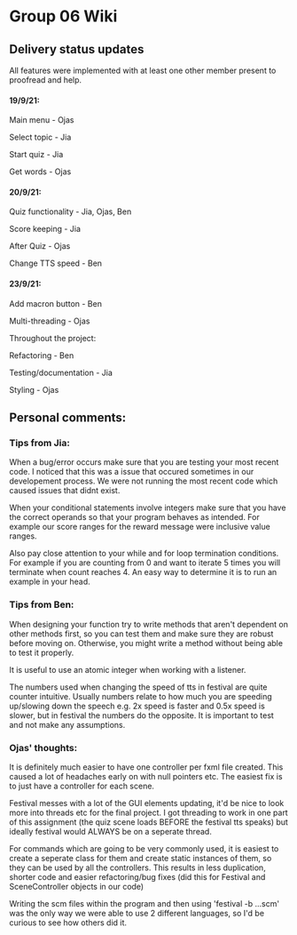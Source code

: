 # Group 06 Wiki

## Delivery status updates 

All features were implemented with at least one other member present to proofread and help.

#### 19/9/21: 

Main menu - Ojas

Select topic - Jia

Start quiz - Jia

Get words - Ojas

#### 20/9/21:
Quiz functionality - Jia, Ojas, Ben

Score keeping - Jia

After Quiz - Ojas

Change TTS speed - Ben

#### 23/9/21:

Add macron button - Ben

Multi-threading - Ojas

Throughout the project: 

Refactoring - Ben

Testing/documentation - Jia

Styling - Ojas

## Personal comments:

### Tips from Jia: 

When a bug/error occurs make sure that you are testing your most recent code. I noticed that this was a issue that occured sometimes in our developement process. We were not running the most recent code which caused issues that didnt exist.

When your conditional statements involve integers make sure that you have the correct operands so that your program behaves as intended. For example our score ranges for the reward message were inclusive value ranges. 

Also pay close attention to your while and for loop termination conditions. For example if you are counting from 0 and want to iterate 5 times you will terminate when count reaches 4. An easy way to determine it is to run an example in your head.

### Tips from Ben:

When designing your function try to write methods that aren't dependent on other methods first, so you can test them and make sure they are robust before moving on. Otherwise, you might write a method without being able to test it properly.

It is useful to use an atomic integer when working with a listener.

The numbers used when changing the speed of tts in festival are quite counter intuitive. Usually numbers relate to how much you are speeding up/slowing down the speech e.g. 2x speed is faster and 0.5x speed is slower, but in festival the numbers do the opposite. It is important to test and not make any assumptions.

### Ojas' thoughts:

It is definitely much easier to have one controller per fxml file created. This caused a lot of headaches early on with null pointers etc. The easiest fix is to just have a controller for each scene.

Festival messes with a lot of the GUI elements updating, it'd be nice to look more into threads etc for the final project. I got threading to work in one part of this assignment (the quiz scene loads BEFORE the festival tts speaks) but ideally festival would ALWAYS be on a seperate thread. 

For commands which are going to be very commonly used, it is easiest to create a seperate class for them and create static instances of them, so they can be used by all the controllers. This results in less duplication, shorter code and easier refactoring/bug fixes (did this for Festival and SceneController objects in our code)

Writing the scm files within the program and then using 'festival -b ...scm' was the only way we were able to use 2 different languages, so I'd be curious to see how others did it.
